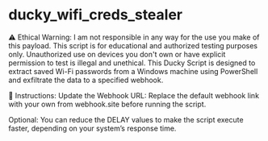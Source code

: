 # ducky_wifi_creds_stealer
⚠️ Ethical Warning:
I am not responsible in any way for the use you make of this payload. This script is for educational and authorized testing purposes only. Unauthorized use on devices you don't own or have explicit permission to test is illegal and unethical.
This Ducky Script is designed to extract saved Wi-Fi passwords from a Windows machine using PowerShell and exfiltrate the data to a specified webhook.

📌 Instructions:
Update the Webhook URL: Replace the default webhook link with your own from webhook.site before running the script.

Optional: You can reduce the DELAY values to make the script execute faster, depending on your system’s response time.
